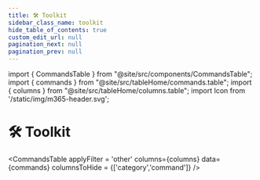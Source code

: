 ```yaml
---
title: 🛠️ Toolkit
sidebar_class_name: toolkit
hide_table_of_contents: true
custom_edit_url: null
pagination_next: null
pagination_prev: null
---
```


import { CommandsTable } from "@site/src/components/CommandsTable";
import { commands } from "@site/src/tableHome/commands.table";
import { columns } from "@site/src/tableHome/columns.table";
import Icon from '/static/img/m365-header.svg';

# 🛠️ Toolkit

<CommandsTable
applyFilter = 'other'
columns={columns}
data={commands}
columnsToHide = {['category','command']}
/>
